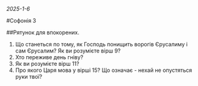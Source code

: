 _2025-1-6_

#Софонія 3

##Рятунок для впокорених.
1. Що станеться по тому, як Господь понищить ворогів Єрусалиму і сам Єрусалим? Як ви розумієте вірш 9?
2. Хто переживе день гніву?
3. Як ви розумієте вірш 11?
4. Про якого Царя мова у вірші 15? Що означає - нехай не опустяться руки твої?

